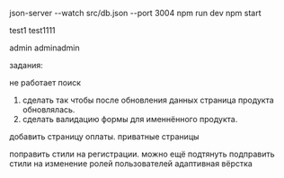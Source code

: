 json-server --watch src/db.json --port 3004
npm run dev
npm start

test1
test1111

admin
adminadmin

задания:

не работает поиск

1) сделать так чтобы после обновления данных страница продукта обновлялась. 
2) сделать валидацию формы для именнённого продукта.




<!-- добавить корзину в локал сторэдж -->
добавить страницу оплаты.
приватные страницы




поправить стили на регистрации. можно ещё подтянуть
подправить стили на изменение ролей пользователей
адаптивная вёрстка